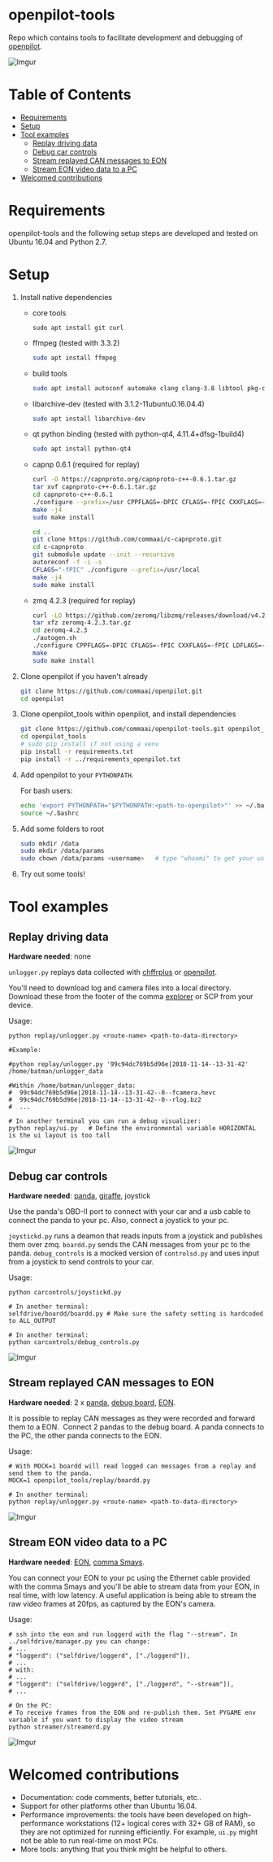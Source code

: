 openpilot-tools
============

Repo which contains tools to facilitate development and debugging of [openpilot](openpilot.comma.ai).

![Imgur](https://i.imgur.com/IdfBgwK.jpg)


Table of Contents
============

<!--ts-->
 * [Requirements](#requirements)
 * [Setup](#setup)
 * [Tool examples](#tool-examples)
   * [Replay driving data](#replay-driving-data)
   * [Debug car controls](#debug-car-controls)
   * [Stream replayed CAN messages to EON](#stream-replayed-can-messages-to-eon)
   * [Stream EON video data to a PC](#stream-eon-video-data-to-a-pc)
 * [Welcomed contributions](#welcomed-contributions)
<!--te-->


Requirements
============

openpilot-tools and the following setup steps are developed and tested on Ubuntu 16.04 and Python 2.7.


Setup
============

1. Install native dependencies

    - core tools
        ```
        sudo apt install git curl
        ```

    - ffmpeg (tested with 3.3.2)
        ```bash
        sudo apt install ffmpeg
        ```

    - build tools
        ```bash
        sudo apt install autoconf automake clang clang-3.8 libtool pkg-config build-essential
        ```

    - libarchive-dev (tested with 3.1.2-11ubuntu0.16.04.4)
        ```bash
        sudo apt install libarchive-dev
        ```

    - qt python binding (tested with python-qt4, 4.11.4+dfsg-1build4)
        ```bash
        sudo apt install python-qt4
        ```

    - capnp 0.6.1 (required for replay)
        ```bash
        curl -O https://capnproto.org/capnproto-c++-0.6.1.tar.gz
        tar xvf capnproto-c++-0.6.1.tar.gz
        cd capnproto-c++-0.6.1
        ./configure --prefix=/usr CPPFLAGS=-DPIC CFLAGS=-fPIC CXXFLAGS=-fPIC LDFLAGS=-fPIC --disable-shared --enable-static
        make -j4
        sudo make install

        cd ..
        git clone https://github.com/commaai/c-capnproto.git
        cd c-capnproto
        git submodule update --init --recursive
        autoreconf -f -i -s
        CFLAGS="-fPIC" ./configure --prefix=/usr/local
        make -j4
        sudo make install
        ```

    - zmq 4.2.3 (required for replay)
        ```bash
        curl -LO https://github.com/zeromq/libzmq/releases/download/v4.2.3/zeromq-4.2.3.tar.gz
        tar xfz zeromq-4.2.3.tar.gz
        cd zeromq-4.2.3
        ./autogen.sh
        ./configure CPPFLAGS=-DPIC CFLAGS=-fPIC CXXFLAGS=-fPIC LDFLAGS=-fPIC --disable-shared --enable-static
        make
        sudo make install
        ```

2. Clone openpilot if you haven't already

    ```bash
    git clone https://github.com/commaai/openpilot.git
    cd openpilot
    ```

3. Clone openpilot_tools within openpilot, and install dependencies

    ```bash
    git clone https://github.com/commaai/openpilot-tools.git openpilot_tools
    cd openpilot_tools
    # sudo pip install if not using a venv
    pip install -r requirements.txt
    pip install -r ../requirements_openpilot.txt
    ```

4. Add openpilot to your `PYTHONPATH`.

    For bash users:
    ```bash
    echo 'export PYTHONPATH="$PYTHONPATH:<path-to-openpilot>"' >> ~/.bashrc
    source ~/.bashrc
    ```

5. Add some folders to root
    ```bash
    sudo mkdir /data
    sudo mkdir /data/params
    sudo chown /data/params <username>   # type "whoami" to get your username
    ```

6. Try out some tools!


Tool examples
============


Replay driving data
-------------

**Hardware needed**: none

`unlogger.py` replays data collected with [chffrplus](https://github.com/commaai/chffrplus) or [openpilot](https://github.com/commaai/openpilot).

You'll need to download log and camera files into a local directory. Download these from the footer of the comma [explorer](https://my.comma.ai) or SCP from your device.

Usage:

```
python replay/unlogger.py <route-name> <path-to-data-directory>

#Example:

#python replay/unlogger.py '99c94dc769b5d96e|2018-11-14--13-31-42' /home/batman/unlogger_data

#Within /home/batman/unlogger_data:
#  99c94dc769b5d96e|2018-11-14--13-31-42--0--fcamera.hevc
#  99c94dc769b5d96e|2018-11-14--13-31-42--0--rlog.bz2
#  ...

# In another terminal you can run a debug visualizer:
python replay/ui.py   # Define the environmental variable HORIZONTAL is the ui layout is too tall
```
![Imgur](https://i.imgur.com/Yppe0h2.png)


Debug car controls
-------------

**Hardware needed**: [panda](panda.comma.ai), [giraffe](https://comma.ai/shop/products/giraffe/), joystick

Use the panda's OBD-II port to connect with your car and a usb cable to connect the panda to your pc.
Also, connect a joystick to your pc.

`joystickd.py` runs a deamon that reads inputs from a joystick and publishes them over zmq.
`boardd.py` sends the CAN messages from your pc to the panda.
`debug_controls` is a mocked version of `controlsd.py` and uses input from a joystick to send controls to your car.

Usage:
```
python carcontrols/joystickd.py

# In another terminal:
selfdrive/boardd/boardd.py # Make sure the safety setting is hardcoded to ALL_OUTPUT

# In another terminal:
python carcontrols/debug_controls.py

```
![Imgur](steer.gif)


Stream replayed CAN messages to EON
-------------

**Hardware needed**: 2 x [panda](panda.comma.ai), [debug board](https://comma.ai/shop/products/panda-debug-board/), [EON](https://comma.ai/shop/products/eon-gold-dashcam-devkit/).

It is possible to replay CAN messages as they were recorded and forward them to a EON. 
Connect 2 pandas to the debug board. A panda connects to the PC, the other panda connects to the EON.

Usage:
```
# With MOCK=1 boardd will read logged can messages from a replay and send them to the panda.
MOCK=1 openpilot_tools/replay/boardd.py

# In another terminal:
python replay/unlogger.py <route-name> <path-to-data-directory>

```
![Imgur](https://i.imgur.com/AcurZk8.jpg)


Stream EON video data to a PC
-------------

**Hardware needed**: [EON](https://comma.ai/shop/products/eon-gold-dashcam-devkit/), [comma Smays](https://comma.ai/shop/products/comma-smays-adapter/).

You can connect your EON to your pc using the Ethernet cable provided with the comma Smays and you'll be able to stream data from your EON, in real time, with low latency. A useful application is being able to stream the raw video frames at 20fps, as captured by the EON's camera.

Usage:
```
# ssh into the eon and run loggerd with the flag "--stream". In ../selfdrive/manager.py you can change:
# ...
# "loggerd": ("selfdrive/loggerd", ["./loggerd"]),
# ...
# with:
# ...
# "loggerd": ("selfdrive/loggerd", ["./loggerd", "--stream"]),
# ...

# On the PC:
# To receive frames from the EON and re-publish them. Set PYGAME env variable if you want to display the video stream
python streamer/streamerd.py
```

![Imgur](stream.gif)


Welcomed contributions
=============

* Documentation: code comments, better tutorials, etc..
* Support for other platforms other than Ubuntu 16.04.
* Performance improvements: the tools have been developed on high-performance workstations (12+ logical cores with 32+ GB of RAM), so they are not optimized for running efficiently. For example, `ui.py` might not be able to run real-time on most PCs.
* More tools: anything that you think might be helpful to others.
